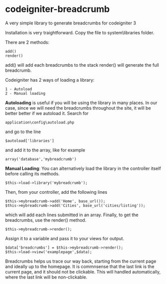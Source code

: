 # codeigniter-breadcrumb
A very simple library to generate breadcrumbs for codeigniter 3

Installation is very traightforward. Copy the file to system\libraries folder.

There are 2 methods:

    add()
    render()

add() will add each breadcrumbs to the stack
render() will generate the full breadcrumb.

Codeigniter has 2 ways of loading a library: 

    1 - Autoload
    2 - Manual loading

**Autoloading** is useful if you will be using the library in many places. In our case, since we will need the breadcrumbs throughout the site, it will be better better if we autoload it. Search for

    application\config\autoload.php
    
and go to the line

    $autoload['libraries']
    
and add it to the array, like for example 
    
    array('database','mybreadcrumb')
    
**Manual Loading**: 
You can alternatively load the library in the controller itself before calling its methods.

    $this->load->library('mybreadcrumb');
    
Then, from your controller, add the following lines

    $this->mybreadcrumb->add('Home', base_url());
    $this->mybreadcrumb->add('Cities', base_url('cities/listing'));

which will add each lines submitted in an array. Finally, to get the breadcrumbs, use the render() method.

    $this->mybreadcrumb->render();
    
Assign it to a variable and pass it to your views for output. 
    
    $data['breadcrumbs'] = $this->mybreadcrumb->render();
    $this->load->view('examplepage',$data);

Breadcrumbs helps us trace our way back, starting from the current page and ideally up to the homepage. It is commnsense that the last link is the current page, and it should not be clickable. This will handled automatically, where the last link will be non-clickable.




